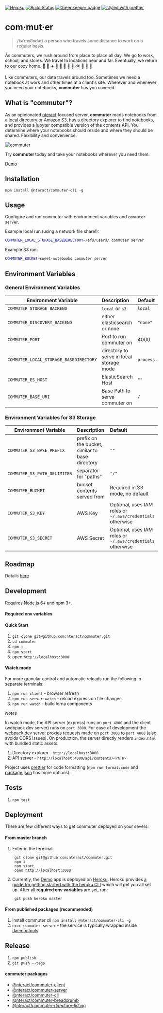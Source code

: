 [![Heroku](https://heroku-badge.herokuapp.com/?app=nteract-commuter&svg=1)](https://nteract-commuter.herokuapp.com/)
[![Build Status](https://travis-ci.org/nteract/commuter.svg?branch=master)](https://travis-ci.org/nteract/commuter)
[![Greenkeeper badge](https://badges.greenkeeper.io/nteract/commuter.svg)](https://greenkeeper.io/)
[![styled with prettier](https://img.shields.io/badge/styled_with-prettier-ff69b4.svg)](https://github.com/prettier/prettier)

# com·mut·er

> /kəˈmyo͞odər/
> a person who travels some distance to work on a regular basis.

As commuters, we rush around from place to place all day. We go to work,
school, and stores. We travel to locations near and far. Eventually, we
return to our cozy home. :car: :office: :airplane: :tokyo_tower: :bullettrain_side: :department_store: :bus: :school: :bike: :city_sunset: :runner: :house_with_garden:

Like commuters, our data travels around too. Sometimes we need a notebook at
work and other times at a client's site. Wherever and whenever you need your
notebooks, **commuter** has you covered.

## What is "commuter"?

As an opinionated [nteract](https://nteract.io) focused server, **commuter**
reads notebooks from a local directory or Amazon S3, has a directory explorer to find notebooks,
and provides a jupyter compatible version of the contents API. You determine
where your notebooks should reside and where they should be shared. Flexibility
and convenience.

![commuter](https://cloud.githubusercontent.com/assets/836375/23089382/e330effa-f53c-11e6-85d0-7561ccdbe163.gif)

Try **commuter** today and take your notebooks wherever you need them.

[Demo](https://nteract-commuter.herokuapp.com/)

## Installation

```
npm install @nteract/commuter-cli -g
```

## Usage

Configure and run commuter with environment variables and `commuter server`.

Example local run (using a network file share!):

```sh
COMMUTER_LOCAL_STORAGE_BASEDIRECTORY=/efs/users/ commuter server
```

Example S3 run:

```sh
COMMUTER_BUCKET=sweet-notebooks commuter server
```

## Environment Variables

### General Environment Variables

| Environment Variable | Description | Default |
| ------------  | :------------ |:------------ |
| `COMMUTER_STORAGE_BACKEND` | `local` or `s3` | `local` |
| `COMMUTER_DISCOVERY_BACKEND` | either elasticsearch or none | `"none"` |
| `COMMUTER_PORT` | Port to run commuter on | 4000 |
| `COMMUTER_LOCAL_STORAGE_BASEDIRECTORY` | directory to serve in local storage mode | `process.cwd()` |
| `COMMUTER_ES_HOST` | ElasticSearch Host | `""` |
| `COMMUTER_BASE_URI` | Base Path to serve commuter on | `/` |

### Environment Variables for S3 Storage

| Environment Variable | Description | Default |
| ------------  | :------------ |:------------ |
| `COMMUTER_S3_BASE_PREFIX` | prefix on the bucket, similar to base directory | `""` |
| `COMMUTER_S3_PATH_DELIMITER` | separator for "paths" | `"/"` |
| `COMMUTER_BUCKET` | bucket contents served from | Required in S3 mode, no default|
| `COMMUTER_S3_KEY` | AWS Key | Optional, uses IAM roles or `~/.aws/credentials` otherwise |
| `COMMUTER_S3_SECRET` | AWS Secret | Optional, uses IAM roles or `~/.aws/credentials` otherwise |

## Roadmap

Details [here](https://github.com/nteract/commuter/blob/master/ROADMAP.md)

## Development

Requires Node.js 6+ and npm 3+.

#### Required env variables

#### Quick Start

1. `git clone git@github.com:nteract/commuter.git`
1. `cd commuter`
1. `npm i`
1. `npm start`
1. open `http://localhost:3000`

#### Watch mode
For more granular control and automatic reloads run the following in separate terminals:

1. `npm run client` - browser refresh
1. `npm run server:watch` - reload express on file changes
1. `npm run watch` - build lerna components

*Notes*

In watch mode, the API server (express) runs on `port 4000` and the client (webpack dev server) runs on `port 3000`.
For ease of development the webpack dev server proxies requests made on `port 3000` to `port 4000` (also avoids CORS issues).
On production, the server directly renders `index.html` with bundled static assets.

1. Directory explorer - `http://localhost:3000`
1. API server - `http://localhost:4000/api/contents/<PATH>`

Project uses [prettier](https://github.com/jlongster/prettier) for code formatting (`npm run format:code` and [package.json](https://github.com/nteract/commuter/blob/master/package.json) has more options).

## Tests

1. `npm test`

## Deployment

There are few different ways to get commuter deployed on your severs:

#### From master branch

1. Enter in the terminal:

        git clone git@github.com:nteract/commuter.git
        npm i
        npm start
        open http://localhost:3000


1. Currently, the [Demo](https://nteract-commuter.herokuapp.com/) app is deployed on [Heroku](https://www.heroku.com/).
Heroku provides [a guide for getting started with the heroku CLI](https://devcenter.heroku.com/articles/getting-started-with-nodejs#introduction) which will get you
all set up. After all **required env variables** are set, run:

        git push heroku master

#### From published packages (**recommended**)
  1. Install commuter cli `npm install @nteract/commuter-cli -g`
  1. `exec commuter server` - the service is typically wrapped inside [daemontools](https://cr.yp.to/daemontools.html)

## Release

1. `npm publish`
1. `git push --tags`

#### commuter packages
* [@nteract/commuter-client](https://www.npmjs.com/package/@nteract/commuter-client)
* [@nteract/commuter-server](https://www.npmjs.com/package/@nteract/commuter-server)
* [@nteract/commuter-cli](https://www.npmjs.com/package/@nteract/commuter-cli)
* [@nteract/commuter-breadcrumb](https://www.npmjs.com/package/@nteract/commuter-breadcrumb)
* [@nteract/commuter-directory-listing](https://www.npmjs.com/package/@nteract/commuter-directory-listing)
